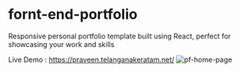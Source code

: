 # fornt-end-portfolio
Responsive personal portfolio template built using React, perfect for showcasing your work and skills

Live Demo : https://praveen.telanganakeratam.net/
![pf-home-page](https://github.com/bpraveendrpt/fornt-end-portfolio/assets/53850436/aba11343-2ccf-4c14-944b-688462d40017)
